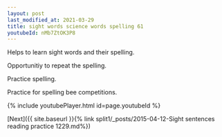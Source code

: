 ```yaml
---
layout: post
last_modified_at: 2021-03-29
title: sight words science words spelling 61
youtubeId: nMb7ZtOK3P8
---
```

 
 
Helps to learn sight words and their spelling.

Opportunitiy to repeat the spelling. 

Practice spelling. 
 
Practice for spelling bee competitions. 
 
{% include youtubePlayer.html id=page.youtubeId %}
 
 

[Next]({{ site.baseurl }}{% link  split1/_posts/2015-04-12-Sight sentences reading practice 1229.md%})
 
